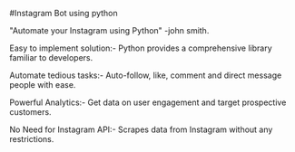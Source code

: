 #Instagram Bot using python


"Automate your Instagram using Python" -john smith.

Easy to implement solution:-
Python provides a comprehensive library familiar to developers.

Automate tedious tasks:-
Auto-follow, like, comment and direct message people with ease.

Powerful Analytics:-
Get data on user engagement and target prospective customers.

No Need for Instagram API:-
Scrapes data from Instagram without any restrictions.
